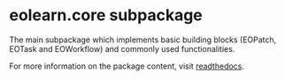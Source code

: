 # eolearn.core subpackage

The main subpackage which implements basic building blocks (EOPatch, EOTask and EOWorkflow) and commonly used functionalities.

For more information on the package content, visit [readthedocs](https://eo-learn.readthedocs.io/en/latest/eolearn.core.html).

